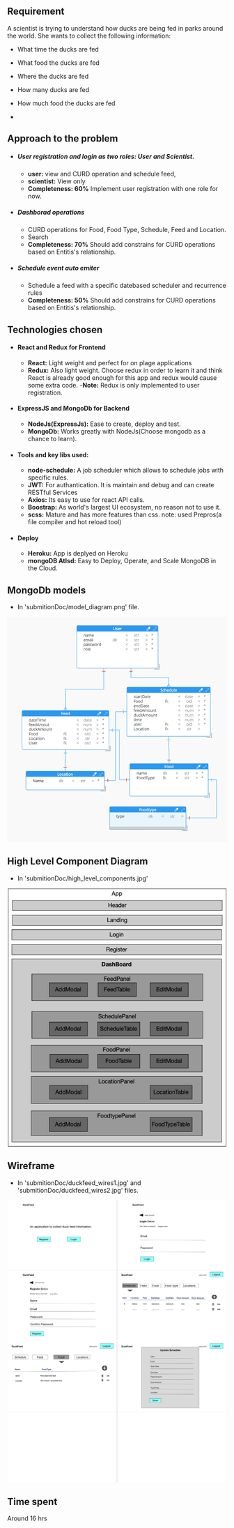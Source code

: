 

## Requirement
A scientist is trying to understand how ducks are being fed in parks around the world. She wants to collect the following information:
- What time the ducks are fed
- What food the ducks are fed
- Where the ducks are fed
- How many ducks are fed

- How much food the ducks are fed
-


## Approach to the problem
- ##### User registration and login as two roles: User and Scientist.
    - **user:** view and CURD operation and schedule feed,
    - **scientist:** View only
    - **Completeness: 60%** Implement user registration with one role for now.


- ##### Dashborad operations
    - CURD operations for Food, Food Type, Schedule, Feed and Location.
    - Search
    - **Completeness: 70%** Should add constrains for CURD operations based on Entitis's relationship.


- ##### Schedule event auto emiter
    * Schedule a feed with a specific datebased scheduler and recurrence rules
    * **Completeness: 50%** Should add constrains for CURD operations based on Entitis's relationship.


## Technologies chosen
- #### React and Redux for Frontend
    - **React:** Light weight and perfect for on plage applications
    - **Redux:** Also light weight. Choose redux in order to learn it and think React is already good enough for this app and redux would cause some extra code.
    -**Note:** Redux is only implemented to user registration.

- #### ExpressJS and MongoDb for Backend
    - **NodeJs(ExpressJs):** Ease to create, deploy and test.
    - **MongoDb:** Works greatly with NodeJs(Choose mongodb as a chance to learn).

- #### Tools and key libs used:
    - **node-schedule:** A job scheduler which allows to schedule jobs with specific rules.
    - **JWT:** For authantication. It is maintain and debug and can create RESTful Services
    - **Axios:** Its easy to use for react API calls.
    - **Boostrap:** As world's largest UI ecosystem, no reason not to use it.
    - **scss:** Mature and has more features than css. note: used Prepros(a file compiler and hot reload tool)

- #### Deploy
    - **Heroku:** App is deplyed on Heroku
    - **mongoDB Atlsd:** Easy to Deploy, Operate, and Scale MongoDB in the Cloud.


## MongoDb models
- In 'submitionDoc/model_diagram.png' file.

![Alt text](submitionDoc/model_diagram.png?raw=true "model_diagram")


## High Level Component Diagram
- In 'submitionDoc/high_level_components.jpg'

![Alt text](submitionDoc/high_level_components.jpg?raw=true "duckfeed_wires1")


## Wireframe
- In 'submitionDoc/duckfeed_wires1.jpg' and 'submitionDoc/duckfeed_wires2.jpg' files.

![Alt text](submitionDoc/duckfeed_wires1.jpg?raw=true "duckfeed_wires1")
![Alt text](submitionDoc/duckfeed_wires2.jpg?raw=true "duckfeed_wires2")

## Time spent
Around 16 hrs
